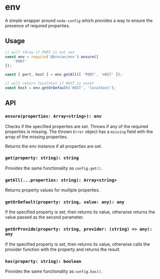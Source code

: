 # env

A simple wrapper around `node-config` which provides a way to ensure the presence of required properties.

## Usage

~~~~JavaScript
// will throw if PORT is not set
const env = require('@brocan/env').ensure([
    'PORT'
]);

const [ port, host ] = env.getAll([ 'PORT', 'HOST' ]);

// will return localhost if HOST is unset
const host = env.getOrDefault('HOST', 'localhost');
~~~~

## API

### `ensure(properties: Array<string>): env`

Checks if the specified properties are set. Throws if any of the required properties is missing. The thrown `Error` object has a `missing` field with the array of the missing properties.

Returns the env instance if all properties are set.

### `get(property: string): string`

Provides the same functionality as `config.get()`.

### `getAll(...properties: string): Array<string>`

Returns property values for multiple properties.

### `getOrDefault(property: string, value: any): any`

If the specified property is set, then returns its value, otherwise returns the value passed as the second parameter.

### `getOrProvide(property: string, provider: (string) => any): any`

If the specified property is set, then returns its value, otherwise calls the provider function with the property and returns the result.

### `has(property: string): boolean`

Provides the same functionality as `config.has()`.